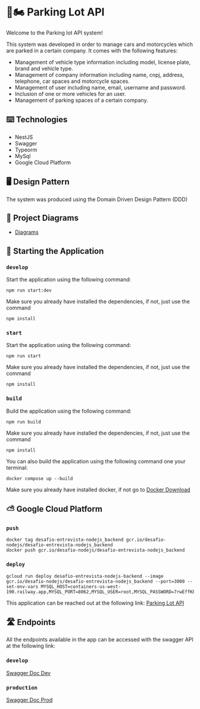 # 🚗🏍️ Parking Lot API

Welcome to the Parking lot API system!

This system was developed in order to manage cars and motorcycles which are parked in a certain company. It comes with the following features:

- Management of vehicle type information including model, license plate, brand and vehicle type.
- Management of company information including name, cnpj, address, telephone, car spaces and motorcycle spaces.
- Management of user including name, email, username and password.
- Inclusion of one or more vehicles for an user.
- Management of parking spaces of a certain company.

## ⌨️ Technologies

- NestJS
- Swagger
- Typeorm
- MySql
- Google Cloud Platform

## 🖥️ Design Pattern
The system was produced using the Domain Driven Design Pattern (DDD)

## 🏁 Project Diagrams
- [Diagrams](https://miro.com/app/board/uXjVP2VM45M=/)

## 🌠 Starting the Application

### `develop`

Start the application using the following command:

```
npm run start:dev
```
Make sure you already have installed the dependencies, if not, just use the command
```
npm install
```

### `start`

Start the application using the following command:

```
npm run start
```
Make sure you already have installed the dependencies, if not, just use the command
```
npm install
```

### `build`

Build the application using the following command:

```
npm run build
```
Make sure you already have installed the dependencies, if not, just use the command
```
npm install
```

You can also build the application using the following command one your terminal:
```
docker compose up --build
```
Make sure you already have installed docker, if not go to [Docker Download](https://www.docker.com/products/docker-desktop/)

## ⛅ Google Cloud Platform

### `push`
```
docker tag desafio-entrevista-nodejs_backend gcr.io/desafio-nodejs/desafio-entrevista-nodejs_backend
docker push gcr.io/desafio-nodejs/desafio-entrevista-nodejs_backend
```

### `deploy`
```
gcloud run deploy desafio-entrevista-nodejs-backend --image gcr.io/desafio-nodejs/desafio-entrevista-nodejs_backend --port=3000 --set-env-vars MYSQL_HOST=containers-us-west-190.railway.app,MYSQL_PORT=8062,MYSQL_USER=root,MYSQL_PASSWORD=7rwEffKFEFVljHANbrMC,MYSQL_DATABASE=railway
```

This application can be reached out at the following link: [Parking Lot API](https://desafio-entrevista-nodejs-backend-fmiv7zqucq-uc.a.run.app/)

## 🛣️ Endpoints

All the endpoints available in the app can be accessed with the swagger API at the following link: 

### `develop`
[Swagger Doc Dev](http://localhost:3000/api)
### `production`
[Swagger Doc Prod](https://desafio-entrevista-nodejs-backend-fmiv7zqucq-uc.a.run.app/api)

